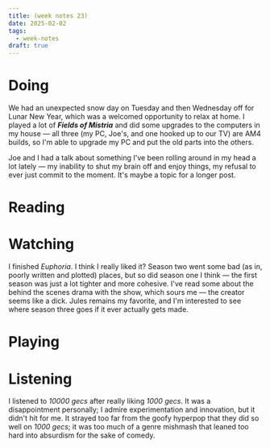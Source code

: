 ```yaml
---
title: (week notes 23)
date: 2025-02-02
tags:
  - week-notes
draft: true
---
```

# Doing
We had an unexpected snow day on Tuesday and then Wednesday off for Lunar New Year, which was a welcomed opportunity to relax at home. I played a lot of **_Fields of Mistria_** and did some upgrades to the computers in my house — all three (my PC, Joe's, and one hooked up to our TV) are AM4 builds, so I'm able to upgrade my PC and put the old parts into the others.

Joe and I had a talk about something I've been rolling around in my head a lot lately — my inability to shut my brain off and enjoy things, my refusal to ever just commit to the moment. It's maybe a topic for a longer post.

# Reading

# Watching
I finished *Euphoria*. I think I really liked it? Season two went some bad (as in, poorly written and plotted) places, but so did season one I think — the first season was just a lot tighter and more cohesive. I've read some about the behind the scenes drama with the show, which sours me — the creator seems like a dick. Jules remains my favorite, and I'm interested to see where season three goes if it ever actually gets made.

# Playing

# Listening
I listened to *10000 gecs* after really liking *1000 gecs*. It was a disappointment personally; I admire experimentation and innovation, but it didn't hit for me. It strayed too far from the goofy hyperpop that they did so well on *1000 gecs*; it was too much of a genre mishmash that leaned too hard into absurdism for the sake of comedy.
